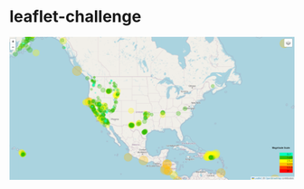 # leaflet-challenge

![Leaflet_earthquakemape](https://github.com/carlosvalenciano/leaflet-challenge/blob/main/Leaflet-Part-1/Images/Leaflet-part-1-earthquakemap.PNG)
